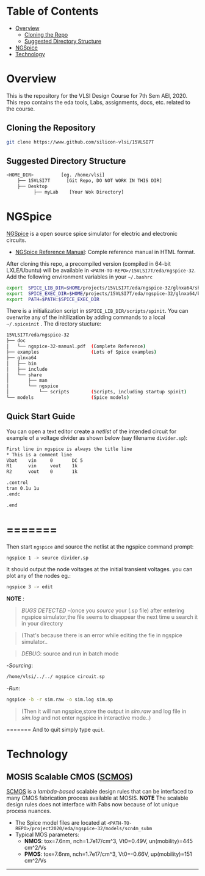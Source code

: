 # Table of Contents 
- [Overview](#Overview)
    - [Cloning the Repo](#Cloning-the-Repository)
    - [Suggested Directory Structure](#Suggested-Directory-Structure)
- [NGSpice](#NGSpice)    
- [Technology](#Technology)
    

# Overview

This is the repository for the VLSI Design Course for 7th Sem AEI, 2020. This repo contains the eda tools, Labs, assignments, docs, etc. related to the course.

## Cloning the Repository
```bash
git clone https://www.github.com/silicon-vlsi/15VLSI7T
```
## Suggested Directory Structure
```bash
<HOME_DIR>          [eg. /home/vlsi]
    ├── 15VLSI7T      [Git Repo, DO NOT WORK IN THIS DIR]
    ├── Desktop
          ├── myLab    [Your Wok Directory]

```

# NGSpice
[NGSpice] is a open source spice simulator for electric and electronic circuits. 
- [NGSpice Reference Manual][NGSpiceMan]: Comple reference manual in HTML format.

After cloning this repo, a precompiled version (compiled in 64-bit LXLE/Ubuntu) will be available in `<PATH-TO-REPO>/15VLSI7T/eda/ngspice-32`. Add the following environment variables in your `~/.bashrc`
```bash
export  SPICE_LIB_DIR=$HOME/projects/15VLSI7T/eda/ngspice-32/glnxa64/share/ngspice
export  SPICE_EXEC_DIR=$HOME/projects/15VLSI7T/eda/ngspice-32/glnxa64/bin
export  PATH=$PATH:$SPICE_EXEC_DIR
```
There is a initialization script in `$SPICE_LIB_DIR/scripts/spinit`. You can overwrite any of the initilization by adding commands to a local `~/.spiceinit` .
The directory stucture:
```bash
15VLSI7T/eda/ngspice-32
├── doc
│   └── ngspice-32-manual.pdf  (Complete Reference)
├── examples                   (Lots of Spice examples)
├── glnxa64
│   ├── bin
│   ├── include
│   └── share
│       ├── man
│       └── ngspice
│           └── scripts        (Scripts, including startup spinit)
└── models                     (Spice models)
```

## Quick Start Guide
You can open a text editor create a *netlist* of the intended circuit for example of a voltage divider as shown below (say filename `divider.sp`):
```bash
First line in ngspice is always the title line
* This is a comment line
Vbat    vin     0       DC 5
R1      vin     vout    1k
R2      vout    0       1k

.control
tran 0.1u 1u
.endc

.end
```


=======
=======
Then start `ngspice` and source the netlist at the ngspice command prompt:
```bash
ngspice 1 -> source divider.sp
```
It should output the node voltages at the initial transient voltages. you can plot any of the nodes eg.:
```bash
ngspice 3 -> edit
```

**NOTE** :
>*BUGS DETECTED* -(once you *source* your (.sp file) after entering ngspice
>simulator,the file seems to disappear the next time u search it in your directory

>(That's because there is an error while editing the fie in ngspice simulator..

>*DEBUG*:
>source and run in batch mode

  -*Sourcing*:

```bash
/home/vlsi/../../ ngspice circuit.sp
```
 -*Run*:
```bash
ngspice -b -r sim.raw -o sim.log sim.sp
```

>(Then it will run ngspice,store the output in *sim.raw* and log file in
>*sim.log* and not enter ngspice in interactive mode..)

=======
And to quit simply type `quit`.


# Technology
## MOSIS Scalable CMOS ([SCMOS])

[SCMOS] is a *lambda-based* scalable design rules that can be interfaced to many CMOS fabrication process available at MOSIS. **NOTE** The scalable design rules does not interface with Fabs now because of lot unique process nuances.

- The Spice model files are located at `<PATH-TO-REPO>/project2020/eda/ngspice-32/models/scn4m_subm`
- Typical MOS parameters:
  - **NMOS**: tox=7.6nm, nch=1.7e17/cm^3, Vt0=0.49V, un(mobility)=445 cm^2/Vs
  - **PMOS**: tox=7.6nm, nch=1.7e17/cm^3, Vt0=-0.66V, up(mobility)=151 cm^2/Vs


* * *

[SCMOS]:                https://www.mosis.com/files/scmos/scmos.pdf
[NGSpice]:              http://ngspice.sourceforge.net
[NGSpiceMan]:           http://ngspice.sourceforge.net/docs/ngspice-html-manual/manual.xhtml
[Magic]:                http://opencircuitdesign.com/magic/


